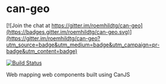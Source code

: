 <!--
@page geocola Home
@group geocola.components Components
@group geocola.providers Providers
@group geocola.types Type Definitions
-->

# can-geo

[![Join the chat at https://gitter.im/roemhildtg/can-geo](https://badges.gitter.im/roemhildtg/can-geo.svg)](https://gitter.im/roemhildtg/can-geo?utm_source=badge&utm_medium=badge&utm_campaign=pr-badge&utm_content=badge)

[![Build Status](https://travis-ci.org/roemhildtg/can-geo.svg?branch=master)](https://travis-ci.org/roemhildtg/can-geo)

Web mapping web components built using CanJS
